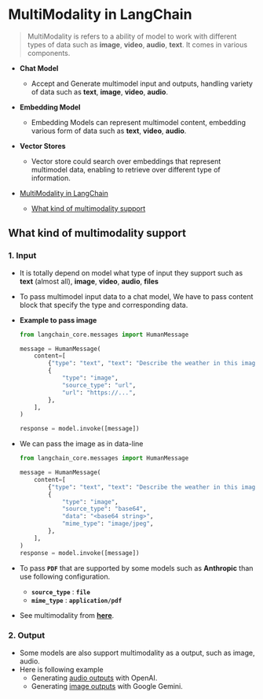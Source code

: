 # MultiModality in LangChain

> MultiModality is refers to a ability of model to work with different types of data such as **image**, **video**, **audio**, **text**. It comes in various components.

- **Chat Model**
  - Accept and Generate multimodel input and outputs, handling variety of data such as **text**, **image**, **video**, **audio**.
- **Embedding Model**
  - Embedding Models can represent multimodel content, embedding various form of data such as **text**, **video**, **audio**.
- **Vector Stores**
  - Vector store could search over embeddings that represent multimodel data, enabling to retrieve over different type of information.

- [MultiModality in LangChain](#multimodality-in-langchain)
  - [What kind of multimodality support](#what-kind-of-multimodality-support)

## What kind of multimodality support

### 1. Input

- It is totally depend on model what type of input they support such as **text** (almost all), **image**, **video**, **audio**, **files**

- To pass multimodel input data to a chat model, We have to pass content block that specify the type and corresponding data.

- **Example to pass image**

  ```py
  from langchain_core.messages import HumanMessage

  message = HumanMessage(
      content=[
          {"type": "text", "text": "Describe the weather in this image:"},
          {
              "type": "image",
              "source_type": "url",
              "url": "https://...",
          },
      ],
  )

  response = model.invoke([message])
  ```

- We can pass the image as in data-line

  ```py
  from langchain_core.messages import HumanMessage
  
  message = HumanMessage(
      content=[
          {"type": "text", "text": "Describe the weather in this image:"},
          {
              "type": "image",
              "source_type": "base64",
              "data": "<base64 string>",
              "mime_type": "image/jpeg",
          },
      ],
  )
  response = model.invoke([message])
  ```

- To pass **`PDF`** that are supported by some models such as **Anthropic** than use following configuration.
  - **`source_type`** : **`file`**
  - **`mime_type`** : **`application/pdf`**

- See multimodality from [**here**](https://python.langchain.com/docs/integrations/chat/openai/#multimodal-inputs).

### 2. Output

- Some models are also support multimodality as a output, such as image, audio.
- Here is following example
  - Generating [audio outputs](https://python.langchain.com/docs/integrations/chat/openai/#audio-generation-preview) with OpenAI.
  - Generating [image outputs](https://python.langchain.com/docs/integrations/chat/google_generative_ai/#multimodal-usage) with Google Gemini.
